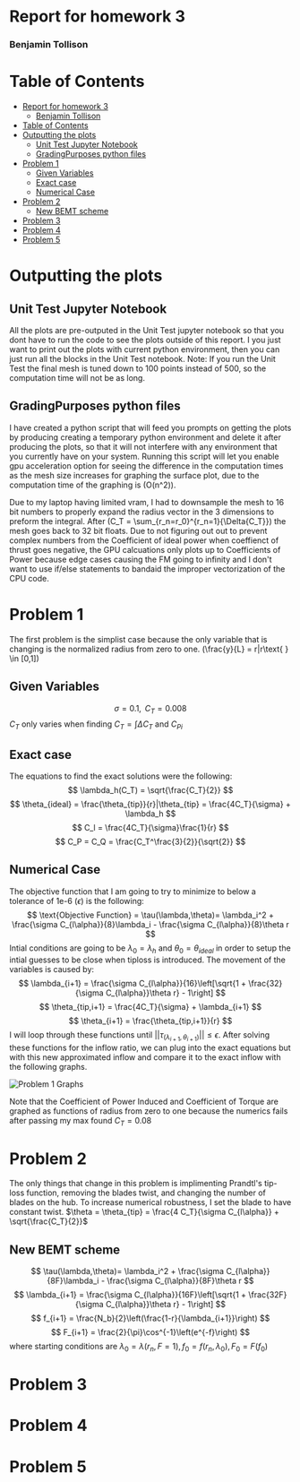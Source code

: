 # Report for homework 3
### Benjamin Tollison

# Table of Contents
- [Report for homework 3](#report-for-homework-3)
    - [Benjamin Tollison](#benjamin-tollison)
- [Table of Contents](#table-of-contents)
- [Outputting the plots](#outputting-the-plots)
  - [Unit Test Jupyter Notebook](#unit-test-jupyter-notebook)
  - [GradingPurposes python files](#gradingpurposes-python-files)
- [Problem 1](#problem-1)
  - [Given Variables](#given-variables)
  - [Exact case](#exact-case)
  - [Numerical Case](#numerical-case)
- [Problem 2](#problem-2)
  - [New BEMT scheme](#new-bemt-scheme)
- [Problem 3](#problem-3)
- [Problem 4](#problem-4)
- [Problem 5](#problem-5)

# Outputting the plots
## Unit Test Jupyter Notebook
All the plots are pre-outputed in the Unit Test jupyter notebook so that you dont have to run the code to see the plots outside of this report. I you just want to print out the plots with current python environment, then you can just run all the blocks in the Unit Test notebook. Note: If you run the Unit Test the final mesh is tuned down to 100 points instead of 500, so the computation time will not be as long.

## GradingPurposes python files
I have created a python script that will feed you prompts on getting the plots by producing creating a temporary python environment and delete it after producing the plots, so that it will not interfere with any environment that you currently have on your system. Running this script will let you enable gpu acceleration option for seeing the difference in the computation times as the mesh size increases for graphing the surface plot, due to the computation time of the graphing is \(O(n^2)\). 

Due to my laptop having limited vram, I had to downsample the mesh to 16 bit numbers to properly expand the radius vector in the 3 dimensions to preform the integral. After \(C_T = \sum_{r_n=r_0}^{r_n=1}{\Delta{C_T}}\) the mesh goes back to 32 bit floats. Due to not figuring out out to prevent complex numbers from the Coefficient of ideal power when coeffienct of thrust goes negative, the GPU calcuations only plots up to Coefficients of Power because edge cases causing the FM going to infinity and I don't want to use if/else statements to bandaid the improper vectorization of the CPU code.

# Problem 1
The first problem is the simplist case because the only variable that is changing is the normalized radius from zero to one. \(\frac{y}{L} = r|r\text{ } \in [0,1]\)
## Given Variables
$$
\sigma = 0.1,\text{ } C_T = 0.008
$$
$C_T$ only varies when finding $C_T = \int\Delta{C_T}$ and $C_{Pi}$
## Exact case
The equations to find the exact solutions were the following:
$$
\lambda_h(C_T) = \sqrt{\frac{C_T}{2}}
$$
$$
\theta_{ideal} = \frac{\theta_{tip}}{r}|\theta_{tip} = \frac{4C_T}{\sigma} + \lambda_h
$$
$$
C_l = \frac{4C_T}{\sigma}\frac{1}{r}
$$
$$
C_P = C_Q = \frac{C_T^\frac{3}{2}}{\sqrt{2}}
$$
## Numerical Case
The objective function that I am going to try to minimize to below a tolerance of 1e-6 ($\epsilon$) is the following:
$$
\text{Objective Function} = \tau(\lambda,\theta)= \lambda_i^2 + \frac{\sigma C_{l\alpha}}{8}\lambda_i - \frac{\sigma C_{l\alpha}}{8}\theta r
$$
Intial conditions are going to be $\lambda_0 = \lambda_h$ and $\theta_0 = \theta_{ideal}$ in order to setup the intial guesses to be close when tiploss is introduced. The movement of the variables is caused by:
$$
\lambda_{i+1} = \frac{\sigma C_{l\alpha}}{16}\left[\sqrt{1 + \frac{32}{\sigma C_{l\alpha}}\theta r} - 1\right]
$$
$$
\theta_{tip,i+1} = \frac{4C_T}{\sigma} + \lambda_{i+1}
$$
$$
\theta_{i+1} = \frac{\theta_{tip,i+1}}{r}
$$
I will loop through these functions until $||\tau_{(\lambda_{i+1},\theta_{i+1})}|| \leq \epsilon$. After solving these functions for the inflow ratio, we can plug into the exact equations but with this new approximated inflow and compare it to the exact inflow with the following graphs.

![Problem 1 Graphs][graph 1]

Note that the Coefficient of Power Induced and Coefficient of Torque are graphed as functions of radius from zero to one because the numerics fails after passing my max found $C_T = 0.08$ 

# Problem 2
The only things that change in this problem is implimenting Prandtl's tip-loss function, removing the blades twist, and changing the number of blades on the hub. To increase numerical robustness, I set the blade to have constant twist. $\theta = \theta_{tip} = \frac{4 C_T}{\sigma C_{l\alpha}} + \sqrt{\frac{C_T}{2}}$
## New BEMT scheme
$$
\tau(\lambda,\theta)= \lambda_i^2 + \frac{\sigma C_{l\alpha}}{8F}\lambda_i - \frac{\sigma C_{l\alpha}}{8F}\theta r
$$
$$
\lambda_{i+1} = \frac{\sigma C_{l\alpha}}{16F}\left[\sqrt{1 + \frac{32F}{\sigma C_{l\alpha}}\theta r} - 1\right]
$$
$$
f_{i+1} = \frac{N_b}{2}\left(\frac{1-r}{\lambda_{i+1}}\right)
$$
$$
F_{i+1} = \frac{2}{\pi}\cos^{-1}\left(e^{-f}\right)
$$
where starting conditions are $\lambda_0 = \lambda(r_n,F=1), f_0 = f(r_n,\lambda_0), F_0 = F(f_0)$




# Problem 3
# Problem 4
# Problem 5


[graph 1]: \appendix\problem-1-graph.png